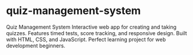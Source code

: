 # quiz-management-system
Quiz Management System Interactive web app for creating and taking quizzes. Features timed tests, score tracking, and responsive design. Built with HTML, CSS, and JavaScript. Perfect learning project for web development beginners.
